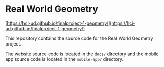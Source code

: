 # Real World Geometry

[https://hci-ud.github.io/finalproject-1-geometry/](https://hci-ud.github.io/finalproject-1-geometry/)

This repository contains the source code for the Real World Geometry
project.

The website source code is located in the `docs/` directory and the
mobile app source code is located in the `mobile-app/` directory.
